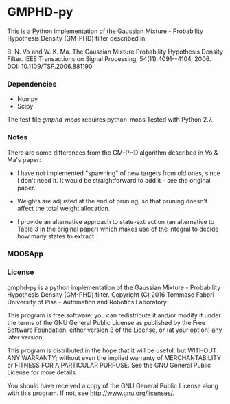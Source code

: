 # GMPHD-py

This is a Python implementation of the Gaussian Mixture - Probability Hypothesis Density (GM-PHD)
filter described in:

B. N. Vo and W. K. Ma. The Gaussian Mixture Probability Hypothesis Density Filter.
   IEEE Transactions on Signal Processing, 54(11):4091--4104, 2006.
   DOI: 10.1109/TSP.2006.881190

### Dependencies

- Numpy
- Scipy

The test file *gmphd-moos* requires python-moos
Tested with Python 2.7.

### Notes

There are some differences from the GM-PHD algorithm described in Vo & Ma's paper:

- I have not implemented "spawning" of new targets from old ones, since I don't 
  need it. It would be straightforward to add it - see the original paper.

- Weights are adjusted at the end of pruning, so that pruning doesn't affect
  the total weight allocation.

- I provide an alternative approach to state-extraction (an alternative to
  Table 3 in the original paper) which makes use of the integral to decide how
  many states to extract.

### MOOSApp


### License

gmphd-py is a python implementation of the Gaussian Mixture - Probability Hypothesis Density (GM-PHD) filter.
Copyright (C) 2016  Tommaso Fabbri - University of Pisa - Automation and Robotics Laboratory

This program is free software: you can redistribute it and/or modify
it under the terms of the GNU General Public License as published by
the Free Software Foundation, either version 3 of the License, or
(at your option) any later version.

This program is distributed in the hope that it will be useful,
but WITHOUT ANY WARRANTY; without even the implied warranty of
MERCHANTABILITY or FITNESS FOR A PARTICULAR PURPOSE.  See the
GNU General Public License for more details.

You should have received a copy of the GNU General Public License
along with this program.  If not, see <http://www.gnu.org/licenses/>.